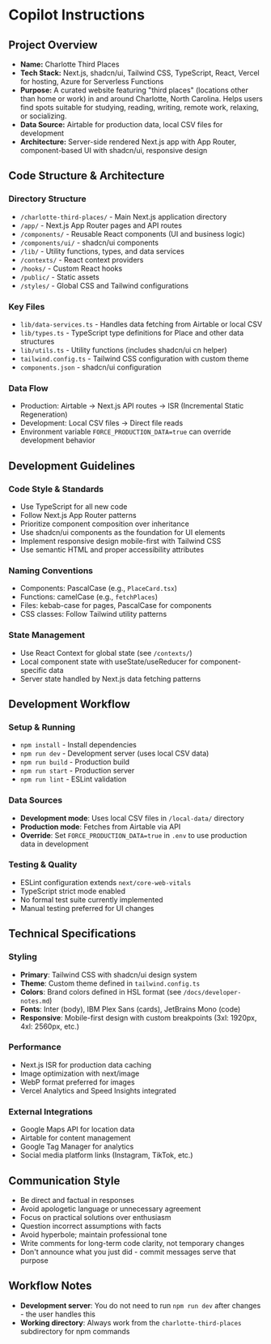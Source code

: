 # Copilot Instructions

## Project Overview

* **Name:** Charlotte Third Places
* **Tech Stack:** Next.js, shadcn/ui, Tailwind CSS, TypeScript, React, Vercel for hosting, Azure for Serverless Functions
* **Purpose:** A curated website featuring "third places" (locations other than home or work) in and around Charlotte, North Carolina. Helps users find spots suitable for studying, reading, writing, remote work, relaxing, or socializing.
* **Data Source:** Airtable for production data, local CSV files for development
* **Architecture:** Server-side rendered Next.js app with App Router, component-based UI with shadcn/ui, responsive design

## Code Structure & Architecture

### Directory Structure

* `/charlotte-third-places/` - Main Next.js application directory
* `/app/` - Next.js App Router pages and API routes
* `/components/` - Reusable React components (UI and business logic)
* `/components/ui/` - shadcn/ui components
* `/lib/` - Utility functions, types, and data services
* `/contexts/` - React context providers
* `/hooks/` - Custom React hooks
* `/public/` - Static assets
* `/styles/` - Global CSS and Tailwind configurations

### Key Files

* `lib/data-services.ts` - Handles data fetching from Airtable or local CSV
* `lib/types.ts` - TypeScript type definitions for Place and other data structures
* `lib/utils.ts` - Utility functions (includes shadcn/ui cn helper)
* `tailwind.config.ts` - Tailwind CSS configuration with custom theme
* `components.json` - shadcn/ui configuration

### Data Flow

* Production: Airtable → Next.js API routes → ISR (Incremental Static Regeneration)
* Development: Local CSV files → Direct file reads
* Environment variable `FORCE_PRODUCTION_DATA=true` can override development behavior

## Development Guidelines

### Code Style & Standards

* Use TypeScript for all new code
* Follow Next.js App Router patterns
* Prioritize component composition over inheritance
* Use shadcn/ui components as the foundation for UI elements
* Implement responsive design mobile-first with Tailwind CSS
* Use semantic HTML and proper accessibility attributes

### Naming Conventions

* Components: PascalCase (e.g., `PlaceCard.tsx`)
* Functions: camelCase (e.g., `fetchPlaces`)
* Files: kebab-case for pages, PascalCase for components
* CSS classes: Follow Tailwind utility patterns

### State Management

* Use React Context for global state (see `/contexts/`)
* Local component state with useState/useReducer for component-specific data
* Server state handled by Next.js data fetching patterns

## Development Workflow

### Setup & Running


* `npm install` - Install dependencies
* `npm run dev` - Development server (uses local CSV data)
* `npm run build` - Production build
* `npm run start` - Production server
* `npm run lint` - ESLint validation

### Data Sources

* **Development mode**: Uses local CSV files in `/local-data/` directory
* **Production mode**: Fetches from Airtable via API
* **Override**: Set `FORCE_PRODUCTION_DATA=true` in `.env` to use production data in development

### Testing & Quality

* ESLint configuration extends `next/core-web-vitals`
* TypeScript strict mode enabled
* No formal test suite currently implemented
* Manual testing preferred for UI changes

## Technical Specifications

### Styling

* **Primary**: Tailwind CSS with shadcn/ui design system
* **Theme**: Custom theme defined in `tailwind.config.ts`
* **Colors**: Brand colors defined in HSL format (see `/docs/developer-notes.md`)
* **Fonts**: Inter (body), IBM Plex Sans (cards), JetBrains Mono (code)
* **Responsive**: Mobile-first design with custom breakpoints (3xl: 1920px, 4xl: 2560px, etc.)

### Performance

* Next.js ISR for production data caching
* Image optimization with next/image
* WebP format preferred for images
* Vercel Analytics and Speed Insights integrated

### External Integrations

* Google Maps API for location data
* Airtable for content management
* Google Tag Manager for analytics
* Social media platform links (Instagram, TikTok, etc.)

## Communication Style

* Be direct and factual in responses
* Avoid apologetic language or unnecessary agreement
* Focus on practical solutions over enthusiasm
* Question incorrect assumptions with facts
* Avoid hyperbole; maintain professional tone
* Write comments for long-term code clarity, not temporary changes
* Don't announce what you just did - commit messages serve that purpose

## Workflow Notes

* **Development server**: You do not need to run `npm run dev` after changes - the user handles this
* **Working directory**: Always work from the `charlotte-third-places` subdirectory for npm commands
